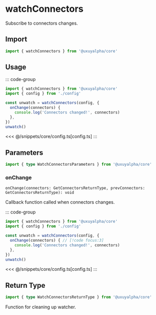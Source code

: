 # watchConnectors

Subscribe to connectors changes.

## Import

```ts
import { watchConnectors } from '@uxuyalpha/core'
```

## Usage

::: code-group
```ts [index.ts]
import { watchConnectors } from '@uxuyalpha/core'
import { config } from './config'

const unwatch = watchConnectors(config, {
  onChange(connectors) {
    console.log('Connectors changed!', connectors)
  },
})
unwatch()
```
<<< @/snippets/core/config.ts[config.ts]
:::

## Parameters

```ts
import { type WatchConnectorsParameters } from '@uxuyalpha/core'
```

### onChange

`onChange(connectors: GetConnectorsReturnType, prevConnectors: GetConnectorsReturnType): void`

Callback function called when connectors changes.

::: code-group
```ts [index.ts]
import { watchConnectors } from '@uxuyalpha/core'
import { config } from './config'

const unwatch = watchConnectors(config, {
  onChange(connectors) { // [!code focus:3]
    console.log('Connectors changed!', connectors)
  },
})
unwatch()
```
<<< @/snippets/core/config.ts[config.ts]
:::

## Return Type

```ts
import { type WatchConnectorsReturnType } from '@uxuyalpha/core'
```

Function for cleaning up watcher.